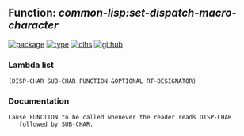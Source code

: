 ## Function: ***common-lisp:set-dispatch-macro-character***
[![package](https://img.shields.io/badge/Package-COMMON--LISP-5f9ea0.svg?style=social&colorA=999999)](../) [![type](https://img.shields.io/badge/Type-Function-5f9ea0.svg?style=social&colorA=999999)](../#function) [![clhs](https://img.shields.io/badge/CLHS-SET--DISPATCH--MACRO--CHARACTER-5f9ea0.svg?style=social&colorA=999999)](http://www.lispworks.com/documentation/HyperSpec/Body/f_set__1.htm) [![github](https://img.shields.io/badge/GitHub-View_the_source-5f9ea0.svg?style=social&colorA=999999&logo=github)](https://github.com/sbcl/sbcl/blob/master/src/code/reader.lisp/) 
### Lambda list
```
(DISP-CHAR SUB-CHAR FUNCTION &OPTIONAL RT-DESIGNATOR)
```
### Documentation
```
Cause FUNCTION to be called whenever the reader reads DISP-CHAR
   followed by SUB-CHAR.
```
